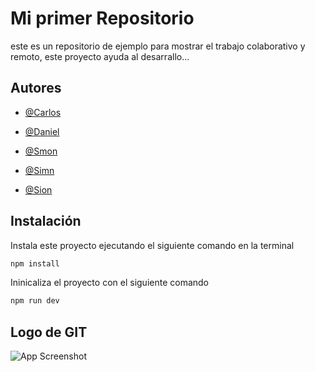 

# Mi primer Repositorio



este es un repositorio de ejemplo para mostrar el trabajo colaborativo y remoto, este proyecto ayuda al desarrallo...





## Autores



- [@Carlos](https://www.github.com/octokatherine)

- [@Daniel](https://www.github.com/octokatherine)

- [@Smon](https://www.github.com/octokatherine)

- [@Simn](https://www.github.com/octokatherine)

- [@Sion](https://www.github.com/octokatherine)


## Instalación



Instala este proyecto ejecutando el siguiente comando en la terminal



```bash
npm install
```



Ininicaliza el proyecto con el siguiente comando





```bash
npm run dev
```

## Logo de GIT



![App Screenshot](https://git-scm.com/images/logo@2x.png)





